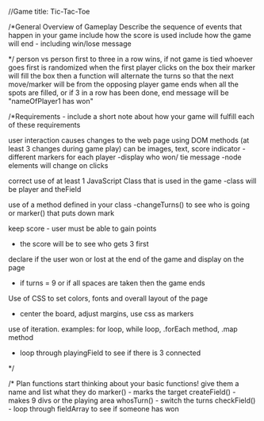 //Game title: Tic-Tac-Toe

 /*General Overview of Gameplay 
Describe the sequence of events that happen in your game
include how the score is used 
include how the game will end - including win/lose message 


*/
person vs person
first to three in a row wins, if not game is tied 
whoever goes first is randomized
when the first player clicks on the box their marker will fill the box 
then a function will alternate the turns so that the next move/marker will be from the opposing player
game ends when all the spots are filled, or if 3 in a row has been done, end message will be "nameOfPlayer1 has won" 



/*Requirements - include a short note about how your game will fulfill each of these requirements 

user interaction causes changes to the web page using DOM methods (at least 3 changes during game play) can be images, text, score indicator 
  -different markers for each player
  -display who won/ tie message
  -node elements will change on clicks

correct use of at least 1 JavaScript Class that is used in the game 
  -class will be player and theField

use of a method defined in your class 
  -changeTurns() to see who is going or marker() that puts down mark

keep score - user must be able to gain points
  - the score will be to see who gets 3 first

declare if the user won or lost at the end of the game and display on the page 
  - if turns = 9 or if all spaces are taken then the game ends

 Use of CSS to set colors, fonts and overall layout of the page
  - center the board, adjust margins, use css as markers

use of iteration. examples: for loop, while loop, .forEach method, .map method
  - loop through playingField to see if there is 3 connected
  
*/



/* Plan functions 
start thinking about your basic functions! give them a name and list what they do 
marker() - marks the target
createField() - makes 9 divs or the playing area
whosTurn() - switch the turns
checkField() - loop through fieldArray to see if someone has won